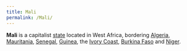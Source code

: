 ```yaml
---
title: Mali
permalink: /Mali/
---
```


**Mali** is a capitalist [state](List_of_States "wikilink") located in
West Africa, bordering [Algeria](Algeria "wikilink"),
[Mauritania](Mauritania "wikilink"), [Senegal](Senegal "wikilink"),
[Guinea](Guinea "wikilink"), the [Ivory Coast](Ivory_Coast "wikilink"),
[Burkina Faso](Burkina_Faso "wikilink") and [Niger](Niger "wikilink").